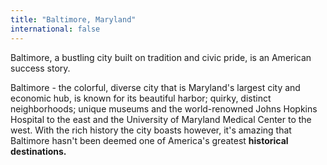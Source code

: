 ```yaml
---
title: "Baltimore, Maryland"
international: false
---
```


 Baltimore, a bustling city built on tradition and civic pride, is an American success story.

Baltimore - the colorful, diverse city that is Maryland's largest city and economic hub, is known for its beautiful harbor; quirky, distinct neighborhoods; unique museums and the world-renowned Johns Hopkins Hospital to the east and the University of Maryland Medical Center to the west. With the rich history the city boasts however, it's amazing that Baltimore hasn't been deemed one of America's greatest **historical destinations.**

  
  